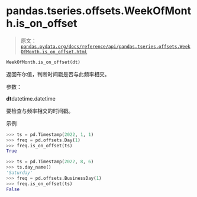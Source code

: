 # pandas.tseries.offsets.WeekOfMonth.is_on_offset

> 原文：[`pandas.pydata.org/docs/reference/api/pandas.tseries.offsets.WeekOfMonth.is_on_offset.html`](https://pandas.pydata.org/docs/reference/api/pandas.tseries.offsets.WeekOfMonth.is_on_offset.html)

```py
WeekOfMonth.is_on_offset(dt)
```

返回布尔值，判断时间戳是否与此频率相交。

参数：

**dt**datetime.datetime

要检查与频率相交的时间戳。

示例

```py
>>> ts = pd.Timestamp(2022, 1, 1)
>>> freq = pd.offsets.Day(1)
>>> freq.is_on_offset(ts)
True 
```

```py
>>> ts = pd.Timestamp(2022, 8, 6)
>>> ts.day_name()
'Saturday'
>>> freq = pd.offsets.BusinessDay(1)
>>> freq.is_on_offset(ts)
False 
```
